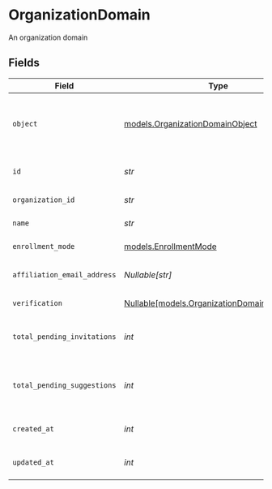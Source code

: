 # OrganizationDomain

An organization domain


## Fields

| Field                                                                                                               | Type                                                                                                                | Required                                                                                                            | Description                                                                                                         |
| ------------------------------------------------------------------------------------------------------------------- | ------------------------------------------------------------------------------------------------------------------- | ------------------------------------------------------------------------------------------------------------------- | ------------------------------------------------------------------------------------------------------------------- |
| `object`                                                                                                            | [models.OrganizationDomainObject](../models/organizationdomainobject.md)                                            | :heavy_check_mark:                                                                                                  | String representing the object's type. Objects of the same type share the same value. Always `organization_domain`<br/> |
| `id`                                                                                                                | *str*                                                                                                               | :heavy_check_mark:                                                                                                  | Unique identifier for the organization domain                                                                       |
| `organization_id`                                                                                                   | *str*                                                                                                               | :heavy_check_mark:                                                                                                  | Unique identifier for the organization                                                                              |
| `name`                                                                                                              | *str*                                                                                                               | :heavy_check_mark:                                                                                                  | Name of the organization domain                                                                                     |
| `enrollment_mode`                                                                                                   | [models.EnrollmentMode](../models/enrollmentmode.md)                                                                | :heavy_check_mark:                                                                                                  | Mode of enrollment for the domain                                                                                   |
| `affiliation_email_address`                                                                                         | *Nullable[str]*                                                                                                     | :heavy_check_mark:                                                                                                  | Affiliation email address for the domain, if available.                                                             |
| `verification`                                                                                                      | [Nullable[models.OrganizationDomainVerification]](../models/organizationdomainverification.md)                      | :heavy_check_mark:                                                                                                  | Verification details for the domain                                                                                 |
| `total_pending_invitations`                                                                                         | *int*                                                                                                               | :heavy_check_mark:                                                                                                  | Total number of pending invitations associated with this domain                                                     |
| `total_pending_suggestions`                                                                                         | *int*                                                                                                               | :heavy_check_mark:                                                                                                  | Total number of pending suggestions associated with this domain                                                     |
| `created_at`                                                                                                        | *int*                                                                                                               | :heavy_check_mark:                                                                                                  | Unix timestamp when the domain was created                                                                          |
| `updated_at`                                                                                                        | *int*                                                                                                               | :heavy_check_mark:                                                                                                  | Unix timestamp of the last update to the domain                                                                     |